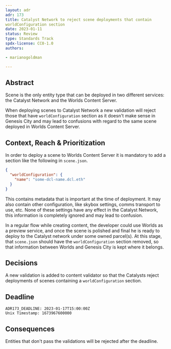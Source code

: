 ```yaml
---
layout: adr
adr: 173
title: Catalyst Network to reject scene deployments that contain
worldConfiguration section
date: 2023-01-11
status: Review
type: Standards Track
spdx-license: CC0-1.0
authors:

- marianogoldman

---
```


## Abstract

Scene is the only entity type that can be deployed in two different
services: the Catalyst Network and the Worlds Content Server.

When deploying scenes to Catalyst Network a new validation will reject those
that have `worldConfiguration` section as it doesn't make sense in Genesis
City and may lead to confusions with regard to the same scene deployed in
Worlds Content Server.

## Context, Reach & Prioritization

In order to deploy a scene to Worlds Content Server it is mandatory to add a
section like the following in `scene.json`.

```json
{
  "worldConfiguration": {
    "name": "some-dcl-name.dcl.eth"
  }
}
```

This contains metadata that is important at the time of deployment. It may
also contain other configuration, like skybox settings, comms transport to
use, etc. None of these settings have any effect in the Catalyst Network, this
information is completely ignored and may lead to confusion.

In a regular flow while creating content, the developer could use Worlds as
a preview service, and once the scene is polished and final he is ready to
deploy to the Catalyst network under some owned parcel(s). At this stage, that
`scene.json` should have the `worldConfiguration` section removed, so that
information between Worlds and Genesis City is kept where it belongs.

## Decisions

A new validation is added to content validator so that the Catalysts reject
deployments of scenes containing a `worldConfiguration` section.

## Deadline

    ADR173_DEADLINE: 2023-01-17T15:00:00Z
    Unix Timestamp: 1673967600000

## Consequences

Entities that don't pass the validations will be rejected after the deadline.
